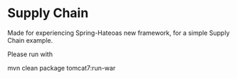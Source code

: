 Supply Chain 
======

Made for experiencing Spring-Hateoas new framework, for a simple Supply Chain example.

Please run with

mvn clean package tomcat7\:run-war

